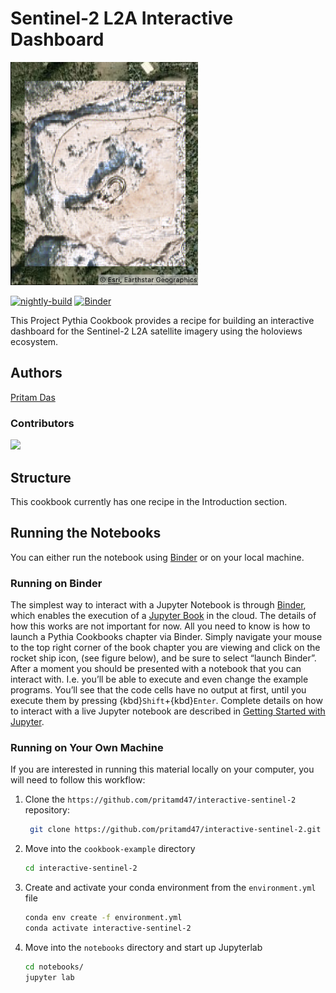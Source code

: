 # Sentinel-2 L2A Interactive Dashboard

<img src="thumbnail.png" alt="thumbnail" width="300"/>

[![nightly-build](https://github.com/pritamd47/interactive-sentinel-2/actions/workflows/nightly-build.yaml/badge.svg)](https://github.com/pritamd47/interactive-sentinel-2/actions/workflows/nightly-build.yaml)
[![Binder](https://binder.projectpythia.org/badge_logo.svg)](https://binder.projectpythia.org/v2/gh/pritamd47/interactive-sentinel-2/main?labpath=notebooks)

This Project Pythia Cookbook provides a recipe for building an interactive dashboard for the Sentinel-2 L2A satellite imagery using the holoviews ecosystem.

## Authors

[Pritam Das](https://github.com/pritamd47)

### Contributors

<a href="https://github.com/ProjectPythia/interactive-sentinel-2-cookbook/graphs/contributors">
  <img src="https://contrib.rocks/image?repo=ProjectPythia/interactive-sentinel-2-cookbook" />
</a>

## Structure

This cookbook currently has one recipe in the Introduction section.

## Running the Notebooks

You can either run the notebook using [Binder](https://binder.projectpythia.org/) or on your local machine.

### Running on Binder

The simplest way to interact with a Jupyter Notebook is through
[Binder](https://binder.projectpythia.org/), which enables the execution of a
[Jupyter Book](https://jupyterbook.org) in the cloud. The details of how this works are not
important for now. All you need to know is how to launch a Pythia
Cookbooks chapter via Binder. Simply navigate your mouse to
the top right corner of the book chapter you are viewing and click
on the rocket ship icon, (see figure below), and be sure to select
“launch Binder”. After a moment you should be presented with a
notebook that you can interact with. I.e. you’ll be able to execute
and even change the example programs. You’ll see that the code cells
have no output at first, until you execute them by pressing
{kbd}`Shift`\+{kbd}`Enter`. Complete details on how to interact with
a live Jupyter notebook are described in [Getting Started with
Jupyter](https://foundations.projectpythia.org/foundations/getting-started-jupyter.html).

### Running on Your Own Machine

If you are interested in running this material locally on your computer, you will need to follow this workflow:


1. Clone the `https://github.com/pritamd47/interactive-sentinel-2` repository:

   ```bash
    git clone https://github.com/pritamd47/interactive-sentinel-2.git
   ```

1. Move into the `cookbook-example` directory
   ```bash
   cd interactive-sentinel-2
   ```
1. Create and activate your conda environment from the `environment.yml` file
   ```bash
   conda env create -f environment.yml
   conda activate interactive-sentinel-2
   ```
1. Move into the `notebooks` directory and start up Jupyterlab
   ```bash
   cd notebooks/
   jupyter lab
   ```
